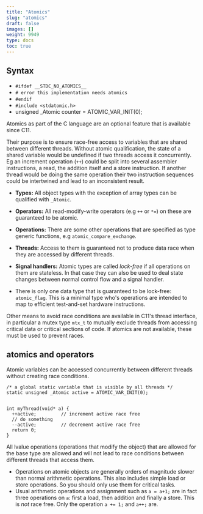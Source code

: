 ```yaml
---
title: "Atomics"
slug: "atomics"
draft: false
images: []
weight: 9949
type: docs
toc: true
---
```


## Syntax
 - `#ifdef __STDC_NO_ATOMICS__`
 - `# error this implementation needs atomics`
 - `#endif`
 - `#include <stdatomic.h>`
 - unsigned _Atomic counter = ATOMIC_VAR_INIT(0);

Atomics as part of the C language are an optional feature that is available since C11.

Their purpose is to ensure race-free access to variables that are shared between different threads. Without atomic qualification, the state of a shared variable would be undefined if two threads access it concurrently. Eg an increment operation (`++`) could be split into several assembler instructions, a read, the addition itself and a store instruction. If another thread would be doing the same operation their two instruction sequences could be intertwined and lead to an inconsistent result.

* **Types:** All object types with the exception of array types can be qualified with `_Atomic`.

* **Operators:** All read-modify-write operators (e.g `++` or `*=`) on these are guaranteed to be atomic. 

* **Operations:** There are some other operations that are specified as type generic functions, e.g `atomic_compare_exchange`.

* **Threads:** Access to them is guaranteed not to produce data race when they are accessed by different threads.

* **Signal handlers:** Atomic types are called *lock-free* if all operations on them are stateless. In that case they can also be used to deal state changes between normal control flow and a signal handler.

* There is only one data type that is guaranteed to be lock-free: `atomic_flag`. This is a minimal type who's operations are intended to map to efficient test-and-set hardware instructions.

Other means to avoid race conditions are available in C11's thread interface, in particular a mutex type `mtx_t` to mutually exclude threads from accessing critical data or critical sections of code. If atomics are not available, these must be used to prevent races.

## atomics and operators
Atomic variables can be accessed concurrently between different threads without creating race conditions.


    /* a global static variable that is visible by all threads */
    static unsigned _Atomic active = ATOMIC_VAR_INIT(0);


    int myThread(void* a) {
      ++active;         // increment active race free
      // do something
      --active;         // decrement active race free
      return 0;
    }

All lvalue operations (operations that modify the object) that are allowed for the base type are allowed and will not lead to race conditions between different threads that access them.

- Operations on atomic objects are generally orders of magnitude slower than normal arithmetic operations. This also includes simple load or store operations. So you should only use them for critical tasks.
- Usual arithmetic operations and assignment such as `a = a+1;` are in fact three operations on `a`: first a load, then addition and finally a store. This is *not* race free. Only the operation `a += 1;` and `a++;` are.

